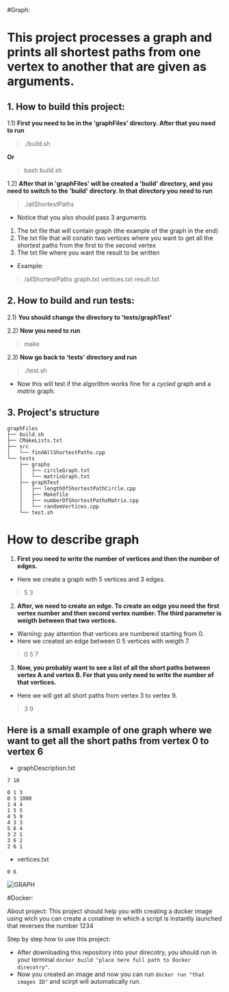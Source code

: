 #Graph:


# This project processes a graph and prints all shortest paths from one vertex to another that are given as arguments.

## 1. How to build this project:
1.1) **First you need to be in the 'graphFiles' directory. After that you need to run**
> ./build.sh

**Or**

> bash build.sh

1.2) **After that in 'graphFiles' will be created a 'build' directory, and you need to switch to the 'build' directory. In that directory you need to run**
> ./allShortestPaths
* Notice that you also should pass 3 arguments
1) The txt file that will contain graph (the example of the graph in the end)
2) The txt file that will conatin two vertices where you want to get all the shortest paths from the first to the second vertex
3) The txt file where you want the result to be written
* Example:
> /allShortestPaths graph.txt vertices.txt result.txt


## 2. How to build and run tests:
2.1) **You should change the directory to 'tests/graphTest'**

2.2) **Now you need to run**
> make

2.3) **Now go back to 'tests' directory and run**
> ./test.sh
* Now this will test if the algorithm works fine for a _cycled_ graph and a _matrix_ graph.

## 3. Project's structure
```
graphFiles
├── build.sh
├── CMakeLists.txt
├── src
│   └── findAllShortestPaths.cpp
└── tests
    ├── graphs
    │   ├── circleGraph.txt
    │   └── matrixGraph.txt
    ├── graphTest
    │   ├── lengthOfShortestPathCircle.cpp
    │   ├── Makefile
    │   ├── numberOfShortestPathsMatrix.cpp
    │   └── randomVertices.cpp
    └── test.sh
```





# How to describe graph
1) **First you need to write the number of vertices and then the number of edges.**
* Here we create a graph with 5 vertices and 3 edges.
>5 3
2) **After, we need to create an edge. To create an edge you need the first vertex number and then second vertex number. The third parameter is weigth between that two vertices.**
* Warning: pay attention that vertices are numbered starting from 0.
* Here we created an edge between 0 5 vertices with weigth 7.
>0 5 7
3) **Now, you probably want to see a list of all the short paths between vertex A and vertex B. For that you only need to write the number of that vertices.**
* Here we will get all short paths from vertex 3 to  vertex 9.
>3 9

## Here is a small example of one graph where we want to get all the short paths from vertex 0 to vertex 6

* graphDescription.txt
```
7 10

0 1 3
0 5 1000
1 4 4
1 5 5
4 5 9
4 3 3
5 6 4
3 2 1
3 6 2
2 6 1
```

* vertices.txt
```
0 6
```

![GRAPH](https://user-images.githubusercontent.com/91688611/141691722-06aa8488-51bc-4bae-b399-85ff7108ced9.PNG)

#Docker:


About project:
This project should help you with creating a docker image using wich you can create a conatiner in which a script is instantly launched that reverses the number 1234

Step by step how to use this project:
* After downloading this repository into your direcotry, you should run in your terminal `docker build "place here full path to Docker direcotry"`.
* Now you created an image and now you can run `docker run "that images ID"` and scirpt will automatically run.
